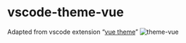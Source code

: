 # vscode-theme-vue
Adapted from vscode extension “[vue theme](https://github.com/mariorodeghiero/vue-theme-vscode)”
![theme-vue](https://github.com/user-attachments/assets/929d4f12-866d-4096-aa17-d6f0fc98f3ab)
